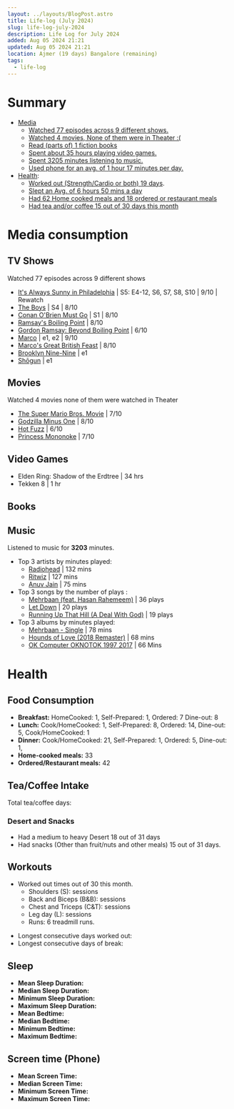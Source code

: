 ```yaml
---
layout: ../layouts/BlogPost.astro
title: Life-log (July 2024)
slug: life-log-july-2024
description: Life Log for July 2024
added: Aug 05 2024 21:21
updated: Aug 05 2024 21:21
location: Ajmer (19 days) Bangalore (remaining)
tags:
  - life-log
---
```

# Summary
- [Media](#media-consumption)
	- [Watched 77 episodes across 9 different shows.](#tv-shows)
	- [Watched 4 movies, None of them were in Theater :(](#movies) 
	- [Read (parts of) 1 fiction books](#books)
	- [Spent about 35 hours playing video games.](#video-games)
	- [Spent 3205 minutes listening to music.](#music)
	- [Used phone for an avg. of 1 hour 17 minutes per day.](#screen-time-phone)
- [Health](#health):
	* [Worked out (Strength/Cardio or both) 19 days](#workouts).
	* [Slept an Avg. of 6 hours 50 mins a day](#sleep)
	* [Had 62 Home cooked meals and 18 ordered or restaurant meals](#food-consumption)
	* [Had tea and/or coffee 15 out of 30 days this month](#teacoffee-intake)
# Media consumption
## TV Shows
Watched 77 episodes across 9 different shows
- [It's Always Sunny in Philadelphia](https://www.imdb.com/title/tt0472954/) | S5: E4-12, S6, S7, S8, S10 | 9/10 | Rewatch
- [The Boys](https://www.imdb.com/title/tt1190634/) | S4 | 8/10
- [Conan O'Brien Must Go](https://www.imdb.com/title/tt27790101/) | S1 | 8/10
- [Ramsay's Boiling Point](https://www.imdb.com/title/tt0950342/) | 8/10
- [Gordon Ramsay: Beyond Boiling Point](https://www.imdb.com/title/tt1075182/) | 6/10
- [Marco](https://www.imdb.com/title/tt16205192/) | e1, e2 | 9/10
- [Marco's Great British Feast](https://www.youtube.com/watch?v=4qMNPDUl0iE) | 8/10
- [Brooklyn Nine-Nine](https://www.imdb.com/title/tt2467372/) | e1
- [Shōgun](https://www.imdb.com/title/tt2788316/) | e1
## Movies
Watched 4 movies none of them were watched in Theater
- [The Super Mario Bros. Movie](https://www.imdb.com/title/tt6718170/) | 7/10
- [Godzilla Minus One](https://www.imdb.com/title/tt23289160/) | 8/10
- [Hot Fuzz](https://www.imdb.com/title/tt0425112/) | 6/10
- [Princess Mononoke](https://www.imdb.com/title/tt0119698/) | 7/10
## Video Games
* Elden Ring: Shadow of the Erdtree | 34 hrs
* Tekken 8 | 1 hr

## Books
<p id = 'mediaConsumptionBooks'> </p>

## Music
Listened to music for **3203** minutes.
* Top 3 artists by minutes played:
	* [Radiohead](https://music.apple.com/in/artist/radiohead/657515) | 132 mins
	* [Ritwiz](https://music.apple.com/in/artist/ritviz/1130337733) | 127 mins
	* [Anuv Jain](https://music.apple.com/in/artist/anuv-jain/1388609753) | 75 mins
* Top 3 songs by the number of plays :
	* [Mehrbaan (feat. Hasan Rahemeem)](https://music.apple.com/in/album/mehrbaan-feat-hasan-raheem/1752490293?i=1752490295) | 36 plays
	* [Let Down](https://music.apple.com/in/album/let-down-remastered/1239489060?i=1239489067) | 20 plays
	* [Running Up That Hill (A Deal With God)](https://music.apple.com/in/album/running-up-that-hill-a-deal-with-god-2018-remaster/1675560565?i=1675560578) | 19 plays
* Top 3 albums by minutes played:
	* [Mehrbaan - Single](https://music.apple.com/in/album/mehrbaan-single-feat-hasan-raheem-single/1752490293) | 78 mins
	* [Hounds of Love (2018 Remaster)](https://music.apple.com/in/album/hounds-of-love-2018-remaster/1675560565) | 68 mins
	* [OK Computer OKNOTOK 1997 2017](https://music.apple.com/in/album/ok-computer-oknotok-1997-2017/1239489060) | 66 Mins
	


# Health
## Food Consumption
- **Breakfast:** HomeCooked: <span id="breakfastHomeCooked">1</span>, Self-Prepared: <span id="breakfastSelfCooked">1</span>, Ordered: <span id="breakfastOrdered">7</span> Dine-out: <span id="breakfastDineOut">8</span>
- **Lunch:** Cook/HomeCooked: <span id="lunchHomeCooked">1</span>, Self-Prepared: <span id="lunchSelfCooked">8</span>, Ordered: <span id="lunchOrdered">14</span>, Dine-out: <span id="lunchDineOut">5</span>, Cook/HomeCooked: <span id="lunchHomeCooked">1</span>
- **Dinner:** Cook/HomeCooked: <span id="dinnerHomeCooked">21</span>, Self-Prepared: <span id="dinnerSelfCooked">1</span>, Ordered: <span id="dinnerOrdered">5</span>, Dine-out: <span id="dinnerDineOut">1</span>,
- **Home-cooked meals:** <span id="homeCookedMealsTotal">33</span>
- **Ordered/Restaurant meals:** <span id="orderedRestaurantMealsTotal">42</span>

<canvas id="mealTypeChart"></canvas>

## Tea/Coffee Intake
  <p>Total tea/coffee days: <span id="coffe_count"></span></p>
</div>

<canvas id="TeaCoffeChart"></canvas>

### Desert and Snacks
* Had a medium to heavy Desert 18 out of 31 days
* Had snacks (Other than fruit/nuts and other meals) 15 out of 31 days.

## Workouts
* Worked out <p id = 'total_count' style="display:inline"> </p> times out of 30 this month.
	- Shoulders (S): <p id = 'S_count' style="display:inline"> </p> sessions
	- Back and Biceps (B&B): <p id = 'BnB_count' style="display:inline"> </p> sessions
	- Chest and Triceps (C&T): <p id = 'CnT_count' style="display:inline"> </p> sessions
	- Leg day (L): <p id = 'L_count' style="display:inline"> </p> sessions
  - Runs: 6 treadmill runs.
- Longest consecutive days worked out: <p id = 'maxcons_count' style="display:inline"> </p>
- Longest consecutive days of break: <p id = 'maxbreak_count' style="display:inline"> </p>

## Sleep
* **Mean Sleep Duration:** <span id = 'mean_sleeptime_count' style="display:inline"> </span> 
* **Median Sleep Duration:** <span id = 'median_sleeptime_count' style="display:inline"> </span> 
* **Minimum Sleep Duration:** <span id = 'min_spt_count' style="display:inline"> </span> 
* **Maximum Sleep Duration:** <span id = 'max_spt_count' style="display:inline"> </span> 
* **Mean Bedtime:** <span id = 'mean_bt' style="display:inline"> </span>
* **Median Bedtime:** <span id = 'median_bt' style="display:inline"> </span>
* **Minimum Bedtime:** <span id = 'min_bt' style="display:inline"> </span>
* **Maximum Bedtime:** <span id="max_bt"></span>

<canvas id="sleepDurationChart"></canvas>

<canvas id="bedTimeChart"></canvas>


## Screen time (Phone)
- **Mean Screen Time:** <span id = 'mean_screentime_count' style="display:inline"> </span>
- **Median Screen Time:** <span id = 'median_screentime_count' style="display:inline"> </span>
- **Minimum Screen Time:** <span id = 'min_sct_count' style="display:inline"> </span>
- **Maximum Screen Time:** <span id = 'max_sct_count' style="display:inline"> </span>

<canvas id="screenTimeChart"></canvas>


<script src="https://cdn.jsdelivr.net/npm/chart.js"></script>

<script type="module">

    import 'https://cdn.jsdelivr.net/npm/chartjs-plugin-annotation@1.0.2';
   
    // Data Initialization
    const dates = Array.from({length: 31}, (_, i) => i + 1);
    const sleeptime = [360.5, 486.0, 422.5, 296.0, 465.0, 457.0, 407.0, 436.0, 416.0, 420.0, 495.5, 400.5, 479.5, 432.5, 306.0, 447.0, 424.5, 470.5, 398.5, 222.5, 472.0, 488.5, 370.0, 318.0, 377.5, 555.0, 306.0, 403.0, 533.5, 325.0, 330.5];
    const tea = [1.0, 1.0, 0.0, 1.0, 1.0, 1.0, 1.0, 0.0, 1.0, 0.0, 0.0, 0.0, 0.0, 0.0, 1.0, 1.0, 1.0, 1.0, 1.0, 1.0, 0.0, 0.0, 1.0, 0.0, 0.0, 0.0, 0.0, 0.0, 0.0, 0.0, 0.0];
    const coffee = [0.0, 0.0, 0.0, 0.0, 0.0, 0.0, 0.0, 0.0, 0.0, 0.0, 0.0, 0.0, 0.0, 0.0, 0.0, 0.0, 0.0, 0.0, 0.0, 0.0, 0.0, 0.0, 0.0, 0.0, 0.0, 0.0, 1.0, 0.0, 0.0, 0.0, 0.0];
    const screentime = [61, 65, 36, 85, 162, 77, 115, 86, 88, 78, 51, 81, 13, 37, 104, 58, 27, 66, 67, 95, 58, 49, 70, 108, 62, 100, 85, 92, 57, 101, 161];
    const bedtime = [76.73, -53.48, 29.52, 155.87, 10.13, -3.55, 22.95, 91.45, 123.58, 72.5, 25.62, 146.4, 13.22, 30.25, 232.82, 50.48, 119.85, 30.33, 143.25, 71.6, 12.38, 23.12, 136.4, 180.0, 139.37, -32.77, 189.97, 130.97, 58.42, 189.65, 188.85];
    const workouts = ['none', 'S', 'none', 'B&B', 'Run', 'C&T', 'L', 'none', 'S', 'Run', 'none', 'B&B', 'C&T', 'L', 'none', 'none', 'S', 'B&B', 'C&T', 'none', 'none', 'L', 'S', 'none', 'none', 'B&B', 'none', 'C&T', 'L', 'S', 'none'];
    const breakfast_meals = [1, 4, 15, 0, 11];
    const lunch_meals = [1, 1, 19, 8, 2];
    const dinner_meals = [2, 1, 22, 6, 1];
    const meal_prep_type = ['Dine-out', 'Self-Cooked', 'Cook', 'Ordered', 'Skip'];

    const books = [
    { name: 'Children of Dune', startPercent: 13, endPercent: 21, url: 'https://www.goodreads.com/book/show/44492286-children-of-dune' }
    ];


    // Helper Functions
    const getFormattedTime = (x) => {
        const hours = Math.floor(x / 60);
        const mins = x % 60;
        return hours === 0 ? `${mins} minutes` : `${hours} hours ${mins} minutes`;
    }

    const getBedtime = (minutes) => {
        // Calculate the total minutes from midnight (0:00) considering the input could be negative
        const totalMinutesFromMidnight = (1440 + (minutes % 1440)) % 1440;

        // Convert total minutes to hours and minutes
        const totalHours = Math.floor(totalMinutesFromMidnight / 60);
        const mins = Math.round(totalMinutesFromMidnight % 60);

        // Determine if the time is AM or PM
        let period = "AM";
        let hours = totalHours;
        
        if (totalHours >= 12) {
            period = "PM";
            if (totalHours > 12) {
                hours -= 12;
            }
        } else if (totalHours === 0) {
            hours = 12;
        }

        return `${hours}:${mins.toString().padStart(2, '0')} ${period}`;
    }

    const calculateStats = (data) => {
        const mean = parseInt(data.reduce((a, b) => a + b, 0) / data.length);
        const sortedData = [...data].sort((a, b) => a - b);
        const median = sortedData.length % 2 === 0 ? (sortedData[sortedData.length / 2 - 1] + sortedData[sortedData.length / 2]) / 2 : sortedData[Math.floor(sortedData.length / 2)];
        const min = Math.min(...data);
        const max = Math.max(...data);
        return { mean, median, min, max };
    }

    const countOccurrences = (data, value) => data.filter(item => item === value).length;

    function countOccurrencesTeaOrCoffe(tea, coffee) {
    let count = 0;
    for (let i = 0; i < tea.length; i++) {
        if (tea[i] === 1 || coffee[i] === 1) {
            count++;
        }
    }
    return count;
}

    const getTotalWorkouts = () => {
        const workoutCounts = { 'S': 0, 'B&B': 0, 'C&T': 0, 'L': 0, 'Run':0, none: 0 };
        workouts.forEach(workout => workoutCounts[workout]++);
        return workoutCounts;
    }

    const getMaxConsecutive = (data, targets) => {
        let maxCount = 0, currentCount = 0;
        data.forEach(item => {
            if (targets.includes(item)) {
                currentCount++;
                maxCount = Math.max(maxCount, currentCount);
            } else {
                currentCount = 0;
            }
        });
        return maxCount;
    }

    function createAnnotation(yValue, labelContent, color, is_time) {
      let fontSize;
          if (window.innerWidth <= 480) {
              fontSize = '8px';
          } else if (window.innerWidth <= 768) {
              fontSize = '12px';
          } else {
              fontSize = '16px';
          }
      return {
          type: 'line',
          yMin: yValue,
          yMax: yValue,
          borderColor: color,
          borderWidth: 2,
          label: {
              enabled: true,
              content: `${labelContent}: ${is_time ? getBedtime(yValue) : getFormattedTime(yValue) }`,
              position: 'start',
              color: 'rgb(255, 255, 255)',
              backgroundColor: color,
              fontSize: fontSize
          }
      };
    }

    function createOptions(stats, is_time=false) {
    return {
        plugins: {
            legend: {
                position: 'bottom',
              labels: {
                usePointStyle: true,
                pointStyle: 'rect'
              }
              },
            annotation: {
                annotations: {
                    min: createAnnotation(stats.min, 'Min', 'rgb(176, 197, 164, 0.6)', is_time),
                    max: createAnnotation(stats.max, 'Max', 'rgb(211, 118, 118, 0.6)', is_time),
                    mean: createAnnotation(stats.mean, 'Mean', 'rgb(235, 196, 159, 0.6)', is_time),
                }
            }
        },
        scales: {
            y: {
                beginAtZero: true
            }
        }
      };
    } 

    function generateProgressBar(startPercent, endPercent, barLength = 28) {
    // Calculate the number of segments corresponding to the start and end percentages
    const startSegment = Math.floor(barLength * startPercent / 100);
    const endSegment = Math.floor(barLength * endPercent / 100);
    
    // Generate the progress bar string
    const progressBar = '-'.repeat(startSegment) + '█'.repeat(endSegment - startSegment) + '-'.repeat(barLength - endSegment);
    return progressBar;
    }

	function generateHTMLOutput(books) {
		let output = '<ul>';

		books.forEach(book => {
			const progressBar = generateProgressBar(book.startPercent, book.endPercent);
			const rating = book.rating ? ` | ${book.rating}` : '';

			output += `<li>\n`;
			output += `  <div><a href="${book.url}">${book.name}</a>${rating}</div>\n`;
			output += `  <div>\n`;
			output += `    <span>${progressBar}</span>\n`;
			output += `    <span>${book.startPercent}% - ${book.endPercent}%</span>\n`;
			output += `  </div>\n`;
			output += `</li>\n`;
		});

		output += '</ul>';
		return output;
	}

    // Calculate Statistics
    const sleepStats = calculateStats(sleeptime);
    const screenStats = calculateStats(screentime);
    const bedtimeStats = calculateStats(bedtime);
    const totalWorkouts = getTotalWorkouts();
    const maxConsecutiveWorkouts = getMaxConsecutive(workouts, ['C&T','S','B&B','L','Run']);
    const maxConsecutiveBreaks = getMaxConsecutive(workouts, ['none']);

    // Display Stats

    document.addEventListener('DOMContentLoaded', () => {
        // Display Stats
        document.getElementById('mean_sleeptime_count').innerText = getFormattedTime(sleepStats.mean);
        document.getElementById('median_sleeptime_count').innerText = getFormattedTime(sleepStats.median);
        document.getElementById('min_spt_count').innerText = getFormattedTime(sleepStats.min);
        document.getElementById('max_spt_count').innerText = getFormattedTime(sleepStats.max);

        document.getElementById('mean_screentime_count').innerText = getFormattedTime(screenStats.mean);
        document.getElementById('median_screentime_count').innerText = getFormattedTime(screenStats.median);
        document.getElementById('min_sct_count').innerText = getFormattedTime(screenStats.min);
        document.getElementById('max_sct_count').innerText = getFormattedTime(screenStats.max);

        document.getElementById('mean_bt').innerText = getBedtime(bedtimeStats.mean);
        document.getElementById('median_bt').innerText = getBedtime(bedtimeStats.median);
        document.getElementById('min_bt').innerText = getBedtime(bedtimeStats.min);
        document.getElementById('max_bt').innerText = getBedtime(bedtimeStats.max);

        document.getElementById('total_count').innerText = totalWorkouts.S + totalWorkouts['B&B'] + totalWorkouts['C&T'] + totalWorkouts.L + totalWorkouts['Run'];
        document.getElementById('S_count').innerText = totalWorkouts.S;
        document.getElementById('BnB_count').innerText = totalWorkouts['B&B'];
        document.getElementById('CnT_count').innerText = totalWorkouts['C&T'];
        document.getElementById('L_count').innerText = totalWorkouts.L;
        document.getElementById('maxcons_count').innerText = maxConsecutiveWorkouts;
        document.getElementById('maxbreak_count').innerText = maxConsecutiveBreaks;

        document.getElementById('coffe_count').innerText = countOccurrencesTeaOrCoffe(tea, coffee);

        document.getElementById('breakfastDineOut').textContent = breakfast_meals[0];
        document.getElementById('breakfastOrdered').textContent = breakfast_meals[3];
        document.getElementById('breakfastSelfCooked').textContent = breakfast_meals[1];
        document.getElementById('breakfastHomeCooked').textContent = breakfast_meals[2];

        document.getElementById('lunchOrdered').textContent = lunch_meals[3];
        document.getElementById('lunchSelfCooked').textContent = lunch_meals[1];
        document.getElementById('lunchDineOut').textContent = lunch_meals[0];
        document.getElementById('lunchHomeCooked').textContent = lunch_meals[2];

        document.getElementById('dinnerHomeCooked').textContent = dinner_meals[2];
        document.getElementById('dinnerOrdered').textContent = dinner_meals[3];
        document.getElementById('dinnerDineOut').textContent = dinner_meals[0];
        document.getElementById('dinnerSelfCooked').textContent = dinner_meals[1];

        document.getElementById('homeCookedMealsTotal').textContent = dinner_meals[2] + lunch_meals[2] + breakfast_meals[2] + dinner_meals[1] + lunch_meals[1] + breakfast_meals[1];
        document.getElementById('orderedRestaurantMealsTotal').textContent = dinner_meals[0] + lunch_meals[0] + breakfast_meals[0] + dinner_meals[3] + lunch_meals[3] + breakfast_meals[3];;

        // mediaConsumptionBooks
        document.getElementById('mediaConsumptionBooks').innerHTML = generateHTMLOutput(books);

        // Chart Rendering

        const renderChart = (ctx, type, data, options) => {
          new Chart(ctx, { type, data, options });
        }

        const options_doughnut = {
          plugins: {
              legend: {
                  position: 'bottom',
                              labels: {
                usePointStyle: true
            }
              }
          },
          aspectRatio: 3
        };


        const meal_prep_type_colors = ["#DBA979", "#AFD198", "#E8EFCF", "#ECCA9C","#EEE"];
        const data4 = {
            labels: meal_prep_type,
            datasets: [
              {
                label: 'Dinner',
                backgroundColor: meal_prep_type_colors,
                data: dinner_meals
              },
              {
                label: 'Lunch',
                backgroundColor: meal_prep_type_colors,
                data: lunch_meals
              },
              {
                label: 'Breakfast',
                backgroundColor: meal_prep_type_colors,
                data: breakfast_meals
              }
            ]
          };


        renderChart(document.getElementById('mealTypeChart'), 'doughnut', data4, options_doughnut);

        let t = 0, c = 0, both = 0, none = 0;
        for (let i = 0; i < tea.length; i++) {
            if (tea[i] == 0 && coffee[i] == 0) {
                none++;
            }
            else if (tea[i] == 1 && coffee[i] == 0) {
                t++;
            }
            else if (tea[i] == 0 && coffee[i] == 1) {
                c++;
            }
            else {
                both++;
            }
        }
        let array = [c, t, none, both];

        const teaCoffeeData = {
            labels: ['Coffee only', 'Tea only', 'None', 'Both'],
            datasets: [{
                label: 'Tea/Coffee intake',
                data: array,
                backgroundColor: ['#6F4E37', '#ECB176', '#DDD', '#A67B5B'],
                hoverOffset: 4
            }]
        };
        

        renderChart(document.getElementById('TeaCoffeChart'), 'doughnut', teaCoffeeData, options_doughnut);

        const sleepData = {
            labels: dates,
            datasets: [{
                label: 'Total sleep duration (minutes)',
                data: sleeptime,
                borderWidth: 1,
                borderColor: '#656E77',
                backgroundColor: '#656E77'
            }]
        };

        renderChart(document.getElementById('sleepDurationChart'), 'bar', sleepData, createOptions(sleepStats));

        const bedtimeData = {
            labels: dates,
            datasets: [{
                label: 'Bedtime (Time after/before 12 o\'clock midnight)',
                data: bedtime,
                fill: false,
                borderColor: '#3B373B',
                tension: 0
                
            }]
        };

        renderChart(document.getElementById('bedTimeChart'), 'line', bedtimeData, createOptions(bedtimeStats, true));


        const screenData = {
            labels: dates,
            datasets: [{
                label: 'Screen Time (Phone)',
                data: screentime,
                backgroundColor: '#656E77'
            }]
        };

        renderChart(document.getElementById('screenTimeChart'), 'bar', screenData, createOptions(screenStats));

    });
</script>
